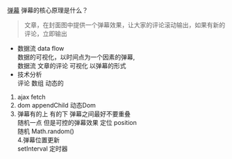 [弹幕](https://juejin.im/post/5ae56927f265da0b7e0c0968 )
弹幕的核心原理是什么？
>  文章，在封面图中提供一个弹幕效果，让大家的评论滚动输出，如果有新的评论，立即输出  

- 数据流 data flow  
数据的可视化，以时间点为一个因素的弹幕,  
数据流 文章的评论
可视化 以弹幕的形式  
- 技术分析  
评论 数组 动态的  
1. ajax fetch  
2. dom appendChild 动态Dom  
3. 弹幕有的上 有的下 弹幕之间最好不要重叠  
    随机一点 但是可控的弹幕效果
    定位 position   
    随机 Math.random()  
4.弹幕位置更新   
setInterval 定时器   